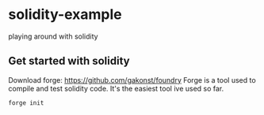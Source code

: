 # solidity-example
playing around with solidity

## Get started with solidity 
Download forge: https://github.com/gakonst/foundry
Forge is a tool used to compile and test solidity code. It's the easiest tool ive used so far.

```
forge init
```

